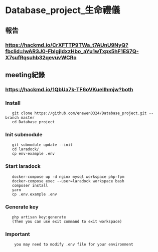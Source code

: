 # Database_project_生命禮儀
## 報告
### https://hackmd.io/CrXFTTP9TWa_t7AUnU9NyQ?fbclid=IwAR3J0-FblgjldxzHbo_aYu1wTxpx5hF1ES7Q-X7sufRqsuhb32qevuvWCRo
## meeting紀錄
### https://hackmd.io/1QbUa7k-TF6oVKuelIhmjw?both

### Install
```
   git clone https://github.com/enewen0324/Database_project.git --branch master
   cd Database_project
```

### Init submodule
```
   git submodule update --init
   cd laradock/
   cp env-example .env
```

### Start laradock
```
   docker-compose up -d nginx mysql workspace php-fpm
   docker-compose exec --user=laradock workspace bash
   composer install
   yarn
   cp .env.example .env
```

### Generate key
```
   php artisan key:generate
   (Then you can use exit command to exit workspace)
```

### Important
```
    you may need to modify .env file for your environment
```
